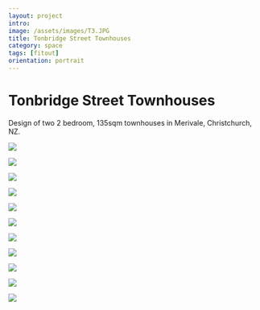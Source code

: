 ```yaml
---
layout: project
intro: 
image: /assets/images/T3.JPG
title: Tonbridge Street Townhouses
category: space
tags: [fitout]
orientation: portrait
---
```


# Tonbridge Street Townhouses

Design of two 2 bedroom, 135sqm townhouses in Merivale, Christchurch, NZ.


![](/assets/images/T1.JPG)

![](/assets/images/T2.JPG)

![](/assets/images/T3.JPG)

![](/assets/images/T4.JPG)

![](/assets/images/T5.jpg)

![](/assets/images/T6.jpg)

![](/assets/images/T7.jpg)

![](/assets/images/T8.jpg)

![](/assets/images/T9.jpg)

![](/assets/images/T10.jpg)

![](/assets/images/T11.jpg)
